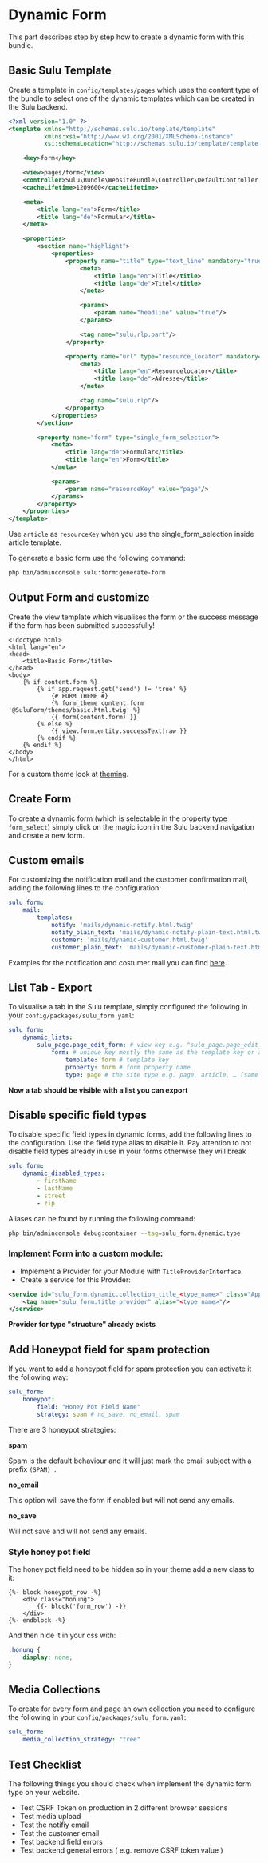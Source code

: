 # Dynamic Form

This part describes step by step how to create a dynamic form with this bundle.

## Basic Sulu Template

Create a template in `config/templates/pages` which uses the content type of the bundle to select
one of the dynamic templates which can be created in the Sulu backend.

```xml
<?xml version="1.0" ?>
<template xmlns="http://schemas.sulu.io/template/template"
          xmlns:xsi="http://www.w3.org/2001/XMLSchema-instance"
          xsi:schemaLocation="http://schemas.sulu.io/template/template http://schemas.sulu.io/template/template-1.0.xsd">

    <key>form</key>

    <view>pages/form</view>
    <controller>Sulu\Bundle\WebsiteBundle\Controller\DefaultController::indexAction</controller>
    <cacheLifetime>1209600</cacheLifetime>

    <meta>
        <title lang="en">Form</title>
        <title lang="de">Formular</title>
    </meta>

    <properties>
        <section name="highlight">
            <properties>
                <property name="title" type="text_line" mandatory="true">
                    <meta>
                        <title lang="en">Title</title>
                        <title lang="de">Titel</title>
                    </meta>

                    <params>
                        <param name="headline" value="true"/>
                    </params>

                    <tag name="sulu.rlp.part"/>
                </property>

                <property name="url" type="resource_locator" mandatory="true">
                    <meta>
                        <title lang="en">Resourcelocator</title>
                        <title lang="de">Adresse</title>
                    </meta>

                    <tag name="sulu.rlp"/>
                </property>
            </properties>
        </section>

        <property name="form" type="single_form_selection">
            <meta>
                <title lang="de">Formular</title>
                <title lang="en">Form</title>
            </meta>

            <params>
                <param name="resourceKey" value="page"/>
            </params>
        </property>
    </properties>
</template>
```

Use `article` as `resourceKey` when you use the single_form_selection inside article template.

To generate a basic form use the following command:

```bash
php bin/adminconsole sulu:form:generate-form
```

## Output Form and customize

Create the view template which visualises the form or the success message if the form
has been submitted successfully!

```twig
<!doctype html>
<html lang="en">
<head>
    <title>Basic Form</title>
</head>
<body>
    {% if content.form %}
        {% if app.request.get('send') != 'true' %}
            {# FORM THEME #}
            {% form_theme content.form '@SuluForm/themes/basic.html.twig' %}
            {{ form(content.form) }}
        {% else %}
            {{ view.form.entity.successText|raw }}
        {% endif %}
    {% endif %}
</body>
</html>
```

For a custom theme look at [theming](theming.md "Theming for dynamic forms").

## Create Form

To create a dynamic form (which is selectable in the property type `form_select`) simply
click on the magic icon in the Sulu backend navigation and create a new form.

## Custom emails

For customizing the notification mail and the customer confirmation mail, adding the following lines to the configuration:

```yml
sulu_form:
    mail:
        templates:
            notify: 'mails/dynamic-notify.html.twig'
            notify_plain_text: 'mails/dynamic-notify-plain-text.html.twig'
            customer: 'mails/dynamic-customer.html.twig'
            customer_plain_text: 'mails/dynamic-customer-plain-text.html.twig'
```

Examples for the notification and costumer mail you can find [here](https://github.com/sulu/SuluFormBundle/tree/master/Resources/views/mails/).

## List Tab - Export

To visualise a tab in the Sulu template, simply configured the following in your `config/packages/sulu_form.yaml`:

```yml
sulu_form:
    dynamic_lists:
        sulu_page.page_edit_form: # view key e.g. "sulu_page.page_edit_form" for sulu pages or "sulu_article.edit_form" for sulu articles.
            form: # unique key mostly the same as the template key or a combination between template and property key.
                template: form # template key
                property: form # form property name
                type: page # the site type e.g. page, article, … (same as the content type type param)
```

**Now a tab should be visible with a list you can export**

## Disable specific field types

To disable specific field types in dynamic forms, add the following lines to the configuration.
Use the field type alias to disable it.
Pay attention to not disable field types already in use in your forms otherwise they will break

```yml
sulu_form:
    dynamic_disabled_types:
        - firstName
        - lastName
        - street
        - zip

```

Aliases can be found by running the following command:

```bash
php bin/adminconsole debug:container --tag=sulu_form.dynamic.type
```

### Implement Form into a custom module:

 - Implement a Provider for your Module with `TitleProviderInterface`.
 - Create a service for this Provider:

```xml
<service id="sulu_form.dynamic.collection_title_<type_name>" class="AppBundle\TitleProvider\YourTitleProvider">
    <tag name="sulu_form.title_provider" alias="<type_name>"/>
</service>
```

**Provider for type "structure" already exists**

## Add Honeypot field for spam protection

If you want to add a honeypot field for spam protection you can activate it the following way:

```yaml
sulu_form:
    honeypot:
        field: "Honey Pot Field Name"
        strategy: spam # no_save, no_email, spam
```

There are 3 honeypot strategies:

**spam**

Spam is the default behaviour and it will just mark the email subject with a prefix `(SPAM) `.

**no_email**

This option will save the form if enabled but will not send any emails.

**no_save**

Will not save and will not send any emails.

### Style honey pot field

The honey pot field need to be hidden so in your theme add a new class to it:

```twig
{%- block honeypot_row -%}
    <div class="honung">
        {{- block('form_row') -}}
    </div>
{%- endblock -%}
```

And then hide it in your css with:

```css
.honung {
    display: none;
}
```

## Media Collections

To create for every form and page an own collection you need to configure the following in your `config/packages/sulu_form.yaml`:

```yml
sulu_form:
    media_collection_strategy: "tree"
```

## Test Checklist

The following things you should check when implement the dynamic form type on your website.

 - Test CSRF Token on production in 2 different browser sessions
 - Test media upload
 - Test the notifiy email
 - Test the customer email
 - Test backend field errors
 - Test backend general errors ( e.g. remove CSRF token value )
